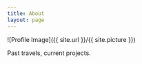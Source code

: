 ```yaml
---
title: About
layout: page
---
```

![Profile Image]({{ site.url }}/{{ site.picture }})

<p>Past travels, current projects.</p>